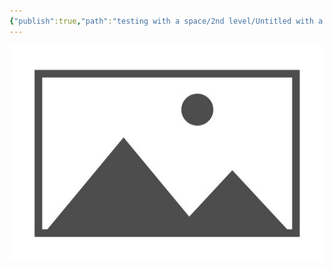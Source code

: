 ```yaml
---
{"publish":true,"path":"testing with a space/2nd level/Untitled with a space 2.md","permalink":"/testing-with-a-space/2nd-level/untitled-with-a-space-2/","PassFrontmatter":true}
---
```


![placeholder - Copy - Copy.png](../../A%20Assets/deeper%20assets/placeholder%20-%20Copy%20-%20Copy.png)



